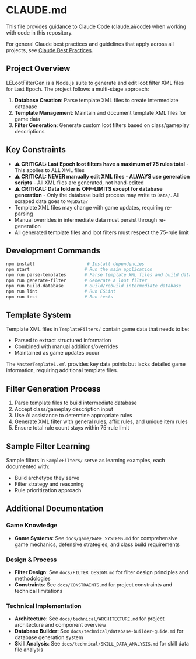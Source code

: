 # CLAUDE.md

This file provides guidance to Claude Code (claude.ai/code) when working with code in this repository.

For general Claude best practices and guidelines that apply across all projects, see [Claude Best Practices](D:\Dev\CLAUDE_BEST_PRACTICES.md).

## Project Overview

LELootFilterGen is a Node.js suite to generate and edit loot filter XML files for Last Epoch. The project follows a multi-stage approach:

1. **Database Creation**: Parse template XML files to create intermediate database
2. **Template Management**: Maintain and document template XML files for game data
3. **Filter Generation**: Generate custom loot filters based on class/gameplay descriptions

## Key Constraints

- **⚠️ CRITICAL: Last Epoch loot filters have a maximum of 75 rules total** - This applies to ALL XML files
- **⚠️ CRITICAL: NEVER manually edit XML files - ALWAYS use generation scripts** - All XML files are generated, not hand-edited
- **⚠️ CRITICAL: Data folder is OFF-LIMITS except for database generation** - Only the database build process may write to `Data/`. All scraped data goes to `WebData/`
- Template XML files may change with game updates, requiring re-parsing
- Manual overrides in intermediate data must persist through re-generation
- All generated template files and loot filters must respect the 75-rule limit

## Development Commands

```bash
npm install                    # Install dependencies
npm start                     # Run the main application
npm run parse-templates       # Parse template XML files and build database
npm run generate-filter       # Generate a loot filter
npm run build-database        # Build/rebuild intermediate database
npm run lint                  # Run ESLint
npm run test                  # Run tests
```

## Template System

Template XML files in `TemplateFilters/` contain game data that needs to be:
- Parsed to extract structured information
- Combined with manual additions/overrides
- Maintained as game updates occur

The `MasterTemplate1.xml` provides key data points but lacks detailed game information, requiring additional template files.

## Filter Generation Process

1. Parse template files to build intermediate database
2. Accept class/gameplay description input
3. Use AI assistance to determine appropriate rules
4. Generate XML filter with general rules, affix rules, and unique item rules
5. Ensure total rule count stays within 75-rule limit

## Sample Filter Learning

Sample filters in `SampleFilters/` serve as learning examples, each documented with:
- Build archetype they serve
- Filter strategy and reasoning
- Rule prioritization approach

## Additional Documentation

### Game Knowledge
- **Game Systems**: See `docs/game/GAME_SYSTEMS.md` for comprehensive game mechanics, defensive strategies, and class build requirements

### Design & Process  
- **Filter Design**: See `docs/FILTER_DESIGN.md` for filter design principles and methodologies
- **Constraints**: See `docs/CONSTRAINTS.md` for project constraints and technical limitations

### Technical Implementation
- **Architecture**: See `docs/technical/ARCHITECTURE.md` for project architecture and component overview
- **Database Builder**: See `docs/technical/database-builder-guide.md` for database generation system
- **Skill Analysis**: See `docs/technical/SKILL_DATA_ANALYSIS.md` for skill data file analysis